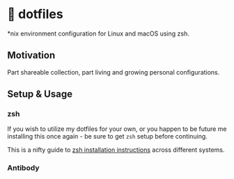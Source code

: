 # :shell: dotfiles

*nix environment configuration for Linux and macOS using zsh.

## Motivation

Part shareable collection, part living and growing personal configurations.

## Setup & Usage

### zsh

If you wish to utilize my dotfiles for your own, or you happen to be future me installing this once again - be sure to get `zsh` setup before continuing.

This is a nifty guide to [zsh installation instructions](https://gist.github.com/derhuerst/12a1558a4b408b3b2b6e) across different systems.

### Antibody
